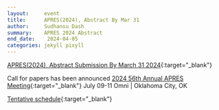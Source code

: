 ```yaml
---
layout:     event
title:      APRES(2024), Abstract By Mar 31
author:     Sudhansu Dash
summary:    APRES 2024 Abstract
end_date:    2024-04-05
categories: jekyll pixyll
---
```


[APRES(2024), Abstract Submission By March 31 2024](https://apresinc.com/meetings/call-for-papers){:target="_blank"} 

Call for papers has been announced
[2024 56th Annual APRES Meeting](https://apresinc.com/meetings/apres-annual-meeting){:target="_blank"} 
July 09-11
Omni | Oklahoma City, OK

[Tentative schedule](https://apresinc.com/images/2024Meeting/2024_APRES_Tentative_Schedule.pdf){:target="_blank"} 


